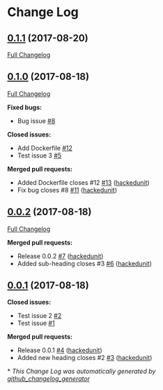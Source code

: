 # Change Log

## [0.1.1](https://github.com/hackedunit/test-project/tree/0.1.1) (2017-08-20)
[Full Changelog](https://github.com/hackedunit/test-project/compare/0.1.0...0.1.1)

## [0.1.0](https://github.com/hackedunit/test-project/tree/0.1.0) (2017-08-18)
[Full Changelog](https://github.com/hackedunit/test-project/compare/0.0.2...0.1.0)

**Fixed bugs:**

- Bug issue [\#8](https://github.com/hackedunit/test-project/issues/8)

**Closed issues:**

- Add Dockerfile [\#12](https://github.com/hackedunit/test-project/issues/12)
- Test issue 3 [\#5](https://github.com/hackedunit/test-project/issues/5)

**Merged pull requests:**

- Added Dockerfile closes \#12 [\#13](https://github.com/hackedunit/test-project/pull/13) ([hackedunit](https://github.com/hackedunit))
- Fix bug closes \#8 [\#11](https://github.com/hackedunit/test-project/pull/11) ([hackedunit](https://github.com/hackedunit))

## [0.0.2](https://github.com/hackedunit/test-project/tree/0.0.2) (2017-08-18)
[Full Changelog](https://github.com/hackedunit/test-project/compare/0.0.1...0.0.2)

**Merged pull requests:**

- Release 0.0.2 [\#7](https://github.com/hackedunit/test-project/pull/7) ([hackedunit](https://github.com/hackedunit))
- Added sub-heading closes \#3 [\#6](https://github.com/hackedunit/test-project/pull/6) ([hackedunit](https://github.com/hackedunit))

## [0.0.1](https://github.com/hackedunit/test-project/tree/0.0.1) (2017-08-18)
**Closed issues:**

- Test issue 2 [\#2](https://github.com/hackedunit/test-project/issues/2)
- Test issue [\#1](https://github.com/hackedunit/test-project/issues/1)

**Merged pull requests:**

- Release 0.0.1 [\#4](https://github.com/hackedunit/test-project/pull/4) ([hackedunit](https://github.com/hackedunit))
- Added new heading closes \#2 [\#3](https://github.com/hackedunit/test-project/pull/3) ([hackedunit](https://github.com/hackedunit))



\* *This Change Log was automatically generated by [github_changelog_generator](https://github.com/skywinder/Github-Changelog-Generator)*